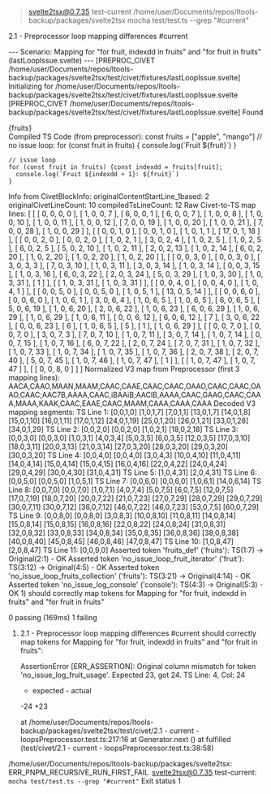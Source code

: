 
> svelte2tsx@0.7.35 test-current /home/user/Documents/repos/ltools-backup/packages/svelte2tsx
> mocha test/test.ts --grep "#current"



  2.1 - Preprocessor loop mapping differences #current

--- Scenario: Mapping for "for fruit, indexdd in fruits" and "for fruit in fruits" (lastLoopIssue.svelte) ---
[PREPROC_CIVET /home/user/Documents/repos/ltools-backup/packages/svelte2tsx/test/civet/fixtures/lastLoopIssue.svelte] Initializing for /home/user/Documents/repos/ltools-backup/packages/svelte2tsx/test/civet/fixtures/lastLoopIssue.svelte
[PREPROC_CIVET /home/user/Documents/repos/ltools-backup/packages/svelte2tsx/test/civet/fixtures/lastLoopIssue.svelte] Found <script lang="civet"> (instance) at content start 21, end 219
[PREPROC_CIVET /home/user/Documents/repos/ltools-backup/packages/svelte2tsx/test/civet/fixtures/lastLoopIssue.svelte] Original snippet from Svelte (21-219):

	fruits := ["apple", "mango"]
	// no issue loop:
	for fruit in fruits
	  console.log `Fruit ${fruit}`
	
	// issue loop
	for fruit, indexdd in fruits
	  console.log `Fruit ${indexdd + 1}: ${fruit}`

[PREPROC_CIVET /home/user/Documents/repos/ltools-backup/packages/svelte2tsx/test/civet/fixtures/lastLoopIssue.svelte] Dedent Info: removedIndentString="" (length: 0)
[PREPROC_CIVET /home/user/Documents/repos/ltools-backup/packages/svelte2tsx/test/civet/fixtures/lastLoopIssue.svelte] Dedented snippet (removed 0 chars of indent):
	fruits := ["apple", "mango"]
	// no issue loop:
	for fruit in fruits
	  console.log `Fruit ${fruit}`
	
	// issue loop
	for fruit, indexdd in fruits
	  console.log `Fruit ${indexdd + 1}: ${fruit}`

[PREPROC_CIVET /home/user/Documents/repos/ltools-backup/packages/svelte2tsx/test/civet/fixtures/lastLoopIssue.svelte] Civet compiled to TS:
	const fruits = ["apple", "mango"]
	// no issue loop:
	for (const fruit in fruits) {
	  console.log(`Fruit ${fruit}`)
	}
	
	// issue loop
	for (const fruit in fruits) {const indexdd = fruits[fruit];
	  console.log(`Fruit ${indexdd + 1}: ${fruit}`)
	}

[PREPROC_CIVET /home/user/Documents/repos/ltools-backup/packages/svelte2tsx/test/civet/fixtures/lastLoopIssue.svelte] Raw Civet-to-TS map (first 3 lines of mappings): [[[0,0,0,0],[1,0,0,7],[6,0,0,1],[6,0,0,7],[1,0,0,8],[1,0,0,10],[1,0,0,11],[1,0,0,12],[7,0,0,19],[1,0,0,20],[1,0,0,21],[7,0,0,28],[1,0,0,29]],[[0,0,1,0],[0,0,1,0],[1,0,1,1],[17,0,1,18]],[[0,0,2,0],[0,0,2,0],[1,0,2,1],[3,0,2,4],[1,0,2,5],[1,0,2,5],[6,0,2,5],[5,0,2,10],[1,0,2,11],[2,0,2,13],[1,0,2,14],[6,0,2,20],[1,0,2,20],[1,0,2,20],[1,0,2,20]]]
[PREPROC_CIVET /home/user/Documents/repos/ltools-backup/packages/svelte2tsx/test/civet/fixtures/lastLoopIssue.svelte] Original content start in Svelte: line 2 (0-based offset: 1)
[PREPROC_CIVET /home/user/Documents/repos/ltools-backup/packages/svelte2tsx/test/civet/fixtures/lastLoopIssue.svelte] Normalizing Civet map. originalContentStartLine: 2, removedIndentLength: 0, filename: /home/user/Documents/repos/ltools-backup/packages/svelte2tsx/test/civet/fixtures/lastLoopIssue.svelte
[MAP_TO_V3 /home/user/Documents/repos/ltools-backup/packages/svelte2tsx/test/civet/fixtures/lastLoopIssue.svelte] Normalizing Civet map. Snippet line offset in Svelte (0-based): 1
[MAP_TO_V3 /home/user/Documents/repos/ltools-backup/packages/svelte2tsx/test/civet/fixtures/lastLoopIssue.svelte] Final Normalized Civet-Svelte map (first 3 lines of mappings): AACA,CAAO,MAAN,MAAM,CAAC,CAAE,CAAC,CAAC,OAAO,CAAC,CAAC,OAAO,CAAC;AAC7B,AAAA,CAAC,iBAAiB;AAClB,AAAA,CAAC,GAAG,CAAC,CAAA,MAAA,KAAK,CAAC,EAAE,CAAC,MAAM,CAAA,CAAA,CAAA
[PREPROC_CIVET /home/user/Documents/repos/ltools-backup/packages/svelte2tsx/test/civet/fixtures/lastLoopIssue.svelte] Normalized Civet-Svelte map (first 3 lines of mappings): AACA,CAAO,MAAN,MAAM,CAAC,CAAE,CAAC,CAAC,OAAO,CAAC,CAAC,OAAO,CAAC;AAC7B,AAAA,CAAC,iBAAiB;AAClB,AAAA,CAAC,GAAG,CAAC,CAAA,MAAA,KAAK,CAAC,EAAE,CAAC,MAAM,CAAA,CAAA,CAAA
[PREPROC_CIVET /home/user/Documents/repos/ltools-backup/packages/svelte2tsx/test/civet/fixtures/lastLoopIssue.svelte] Reindented compiled TS code for insertion (indent: ""):

	const fruits = ["apple", "mango"]
	// no issue loop:
	for (const fruit in fruits) {
	  console.log(`Fruit ${fruit}`)
	}
	
	// issue loop
	for (const fruit in fruits) {const indexdd = fruits[fruit];
	  console.log(`Fruit ${indexdd + 1}: ${fruit}`)
	}

Original Svelte Content:
 <script lang="civet">
	fruits := ["apple", "mango"]
	// no issue loop:
	for fruit in fruits
	  console.log `Fruit ${fruit}`
	
	// issue loop
	for fruit, indexdd in fruits
	  console.log `Fruit ${indexdd + 1}: ${fruit}`
</script>
<div>{fruits}</div> 
Compiled TS Code (from preprocessor):
 	const fruits = ["apple", "mango"]
	// no issue loop:
	for (const fruit in fruits) {
	  console.log(`Fruit ${fruit}`)
	}
	
	// issue loop
	for (const fruit in fruits) {const indexdd = fruits[fruit];
	  console.log(`Fruit ${indexdd + 1}: ${fruit}`)
	}

Info from CivetBlockInfo:
  originalContentStartLine_1based: 2
  originalCivetLineCount: 10
  compiledTsLineCount: 12
Raw Civet-to-TS map lines: [
  [
    [ 0, 0, 0, 0 ],  [ 1, 0, 0, 7 ],
    [ 6, 0, 0, 1 ],  [ 6, 0, 0, 7 ],
    [ 1, 0, 0, 8 ],  [ 1, 0, 0, 10 ],
    [ 1, 0, 0, 11 ], [ 1, 0, 0, 12 ],
    [ 7, 0, 0, 19 ], [ 1, 0, 0, 20 ],
    [ 1, 0, 0, 21 ], [ 7, 0, 0, 28 ],
    [ 1, 0, 0, 29 ]
  ],
  [ [ 0, 0, 1, 0 ], [ 0, 0, 1, 0 ], [ 1, 0, 1, 1 ], [ 17, 0, 1, 18 ] ],
  [
    [ 0, 0, 2, 0 ],  [ 0, 0, 2, 0 ],
    [ 1, 0, 2, 1 ],  [ 3, 0, 2, 4 ],
    [ 1, 0, 2, 5 ],  [ 1, 0, 2, 5 ],
    [ 6, 0, 2, 5 ],  [ 5, 0, 2, 10 ],
    [ 1, 0, 2, 11 ], [ 2, 0, 2, 13 ],
    [ 1, 0, 2, 14 ], [ 6, 0, 2, 20 ],
    [ 1, 0, 2, 20 ], [ 1, 0, 2, 20 ],
    [ 1, 0, 2, 20 ]
  ],
  [
    [ 0, 0, 3, 0 ],  [ 0, 0, 3, 0 ],
    [ 3, 0, 3, 3 ],  [ 7, 0, 3, 10 ],
    [ 1, 0, 3, 11 ], [ 3, 0, 3, 14 ],
    [ 1, 0, 3, 14 ], [ 0, 0, 3, 15 ],
    [ 1, 0, 3, 16 ], [ 6, 0, 3, 22 ],
    [ 2, 0, 3, 24 ], [ 5, 0, 3, 29 ],
    [ 1, 0, 3, 30 ], [ 1, 0, 3, 31 ],
    [ 1 ]
  ],
  [ [ 1, 0, 3, 31 ], [ 1, 0, 3, 31 ] ],
  [ [ 0, 0, 4, 0 ], [ 0, 0, 4, 0 ], [ 1, 0, 4, 1 ] ],
  [ [ 0, 0, 5, 0 ], [ 0, 0, 5, 0 ], [ 1, 0, 5, 1 ], [ 13, 0, 5, 14 ] ],
  [
    [ 0, 0, 6, 0 ],  [ 0, 0, 6, 0 ],
    [ 1, 0, 6, 1 ],  [ 3, 0, 6, 4 ],
    [ 1, 0, 6, 5 ],  [ 1, 0, 6, 5 ],
    [ 6, 0, 6, 5 ],  [ 5, 0, 6, 19 ],
    [ 1, 0, 6, 20 ], [ 2, 0, 6, 22 ],
    [ 1, 0, 6, 23 ], [ 6, 0, 6, 29 ],
    [ 1, 0, 6, 29 ], [ 1, 0, 6, 29 ],
    [ 1, 0, 6, 11 ], [ 0, 0, 6, 12 ],
    [ 6, 0, 6, 12 ], [ 7 ],
    [ 3, 0, 6, 22 ], [ 0, 0, 6, 23 ],
    [ 6 ],           [ 1, 0, 6, 5 ],
    [ 5 ],           [ 1 ],
    [ 1, 0, 6, 29 ]
  ],
  [
    [ 0, 0, 7, 0 ],  [ 0, 0, 7, 0 ],
    [ 3, 0, 7, 3 ],  [ 7, 0, 7, 10 ],
    [ 1, 0, 7, 11 ], [ 3, 0, 7, 14 ],
    [ 1, 0, 7, 14 ], [ 0, 0, 7, 15 ],
    [ 1, 0, 7, 16 ], [ 6, 0, 7, 22 ],
    [ 2, 0, 7, 24 ], [ 7, 0, 7, 31 ],
    [ 1, 0, 7, 32 ], [ 1, 0, 7, 33 ],
    [ 1, 0, 7, 34 ], [ 1, 0, 7, 35 ],
    [ 1, 0, 7, 36 ], [ 2, 0, 7, 38 ],
    [ 2, 0, 7, 40 ], [ 5, 0, 7, 45 ],
    [ 1, 0, 7, 46 ], [ 1, 0, 7, 47 ],
    [ 1 ]
  ],
  [ [ 1, 0, 7, 47 ], [ 1, 0, 7, 47 ] ],
  [ [ 0, 0, 8, 0 ] ]
]
Normalized V3 map from Preprocessor (first 3 mapping lines):
AACA,CAAO,MAAN,MAAM,CAAC,CAAE,CAAC,CAAC,OAAO,CAAC,CAAC,OAAO,CAAC;AAC7B,AAAA,CAAC,iBAAiB;AAClB,AAAA,CAAC,GAAG,CAAC,CAAA,MAAA,KAAK,CAAC,EAAE,CAAC,MAAM,CAAA,CAAA,CAAA
Decoded V3 mapping segments:
  TS Line 1: [0,0,1,0] [1,0,1,7] [7,0,1,1] [13,0,1,7] [14,0,1,8] [15,0,1,10] [16,0,1,11] [17,0,1,12] [24,0,1,19] [25,0,1,20] [26,0,1,21] [33,0,1,28] [34,0,1,29]
  TS Line 2: [0,0,2,0] [0,0,2,0] [1,0,2,1] [18,0,2,18]
  TS Line 3: [0,0,3,0] [0,0,3,0] [1,0,3,1] [4,0,3,4] [5,0,3,5] [6,0,3,5] [12,0,3,5] [17,0,3,10] [18,0,3,11] [20,0,3,13] [21,0,3,14] [27,0,3,20] [28,0,3,20] [29,0,3,20] [30,0,3,20]
  TS Line 4: [0,0,4,0] [0,0,4,0] [3,0,4,3] [10,0,4,10] [11,0,4,11] [14,0,4,14] [15,0,4,14] [15,0,4,15] [16,0,4,16] [22,0,4,22] [24,0,4,24] [29,0,4,29] [30,0,4,30] [31,0,4,31]
  TS Line 5: [1,0,4,31] [2,0,4,31]
  TS Line 6: [0,0,5,0] [0,0,5,0] [1,0,5,1]
  TS Line 7: [0,0,6,0] [0,0,6,0] [1,0,6,1] [14,0,6,14]
  TS Line 8: [0,0,7,0] [0,0,7,0] [1,0,7,1] [4,0,7,4] [5,0,7,5] [6,0,7,5] [12,0,7,5] [17,0,7,19] [18,0,7,20] [20,0,7,22] [21,0,7,23] [27,0,7,29] [28,0,7,29] [29,0,7,29] [30,0,7,11] [30,0,7,12] [36,0,7,12] [46,0,7,22] [46,0,7,23] [53,0,7,5] [60,0,7,29]
  TS Line 9: [0,0,8,0] [0,0,8,0] [3,0,8,3] [10,0,8,10] [11,0,8,11] [14,0,8,14] [15,0,8,14] [15,0,8,15] [16,0,8,16] [22,0,8,22] [24,0,8,24] [31,0,8,31] [32,0,8,32] [33,0,8,33] [34,0,8,34] [35,0,8,35] [36,0,8,36] [38,0,8,38] [40,0,8,40] [45,0,8,45] [46,0,8,46] [47,0,8,47]
  TS Line 10: [1,0,8,47] [2,0,8,47]
  TS Line 11: [0,0,9,0]
  Asserted token 'fruits_def' ('fruits'): TS(1:7) -> Original(2:1) - OK
  Asserted token 'no_issue_loop_fruit_iterator' ('fruit'): TS(3:12) -> Original(4:5) - OK
  Asserted token 'no_issue_loop_fruits_collection' ('fruits'): TS(3:21) -> Original(4:14) - OK
  Asserted token 'no_issue_log_console' ('console'): TS(4:3) -> Original(5:3) - OK
    1) should correctly map tokens for Mapping for "for fruit, indexdd in fruits" and "for fruit in fruits"


  0 passing (169ms)
  1 failing

  1) 2.1 - Preprocessor loop mapping differences #current
       should correctly map tokens for Mapping for "for fruit, indexdd in fruits" and "for fruit in fruits":

      AssertionError [ERR_ASSERTION]: Original column mismatch for token 'no_issue_log_fruit_usage'. Expected 23, got 24. TS Line: 4, Col: 24
      + expected - actual

      -24
      +23
      
      at /home/user/Documents/repos/ltools-backup/packages/svelte2tsx/test/civet/2.1 - current - loopsPreprocessor.test.ts:217:16
      at Generator.next (<anonymous>)
      at fulfilled (test/civet/2.1 - current - loopsPreprocessor.test.ts:38:58)



/home/user/Documents/repos/ltools-backup/packages/svelte2tsx:
 ERR_PNPM_RECURSIVE_RUN_FIRST_FAIL  svelte2tsx@0.7.35 test-current: `mocha test/test.ts --grep "#current"`
Exit status 1
